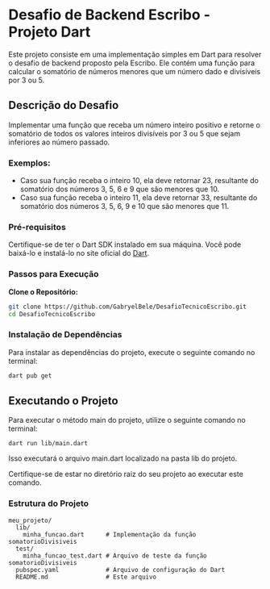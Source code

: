 # Desafio de Backend Escribo - Projeto Dart

Este projeto consiste em uma implementação simples em Dart para resolver o desafio de backend proposto pela Escribo. Ele contém uma função para calcular o somatório de números menores que um número dado e divisíveis por 3 ou 5.

## Descrição do Desafio

Implementar uma função que receba um número inteiro positivo e retorne o somatório de todos os valores inteiros divisíveis por 3 ou 5 que sejam inferiores ao número passado.

### Exemplos:

- Caso sua função receba o inteiro 10, ela deve retornar 23, resultante do somatório dos números 3, 5, 6 e 9 que são menores que 10.
- Caso sua função receba o inteiro 11, ela deve retornar 33, resultante do somatório dos números 3, 5, 6, 9 e 10 que são menores que 11.


### Pré-requisitos

Certifique-se de ter o Dart SDK instalado em sua máquina. Você pode baixá-lo e instalá-lo no site oficial do [Dart](https://dart.dev/get-dart).

### Passos para Execução

 **Clone o Repositório:**
   ```bash
   git clone https://github.com/GabryelBele/DesafioTecnicoEscribo.git
   cd DesafioTecnicoEscribo
  ```

### Instalação de Dependências

Para instalar as dependências do projeto, execute o seguinte comando no terminal:

```bash
dart pub get
```

## Executando o Projeto

Para executar o método main do projeto, utilize o seguinte comando no terminal:

```
dart run lib/main.dart
```

Isso executará o arquivo main.dart localizado na pasta lib do projeto.

Certifique-se de estar no diretório raiz do seu projeto ao executar este comando.


### Estrutura do Projeto

```
meu_projeto/
  lib/
    minha_funcao.dart      # Implementação da função somatorioDivisiveis
  test/
    minha_funcao_test.dart # Arquivo de teste da função somatorioDivisiveis
  pubspec.yaml             # Arquivo de configuração do Dart
  README.md                # Este arquivo
```
